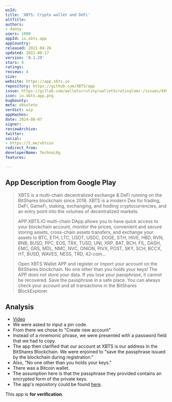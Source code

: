 ```yaml
---
wsId: 
title: 'XBTS: Crypto wallet and DeFi'
altTitle: 
authors:
- danny
users: 1000
appId: io.xbts.app
appCountry: 
released: 2021-04-26
updated: 2022-08-17
version: '0.1.29'
stars: 4
ratings: 
reviews: 4
size: 
website: https://app.xbts.io
repository: https://github.com/XBTS/app
issue: https://gitlab.com/walletscrutiny/walletScrutinyCom/-/issues/499
icon: io.xbts.app.png
bugbounty: 
meta: obsolete
verdict: wip
appHashes: 
date: 2024-08-07
signer: 
reviewArchive: 
twitter: 
social:
- https://t.me/xbtsio
redirect_from: 
developerName: TechnoL0g
features: 

---
```


## App Description from Google Play

> XBTS is a multi-chain decentralized exchange & DeFi running on the BitShares blockchain since 2018. XBTS is a modern Dex for trading, DeFi, GameFi, staking, exchanging, and hodling cryptocurrencies, and an entry point into the volumes of decentralized markets.
>
> APP.XBTS.IO multi-chain DApp allows you to have quick access to your blockchain account, monitor the prices, convenient and secure storing assets, cross-chain assets transfers, and exchange your assets to BTC, ETH, LTC, USDT, USDC, DOGE, STH, HIVE, HBD, RVN, BNB, BUSD, PPC, EOS, TRX, TUSD, UNI, XRP, BAT, BCH, FIL, DASH, EMC, GRS, MDL, NMC, NVC, ONION, PIVX, POST, SKY, SCH, BCCX, HT, BUSD, WAVES, NESS, TRD, 42-coin…
>
> Open XBTS Wallet APP and register or import your account on the BitShares blockchain. No one other than you holds your keys! The APP does not store your data. If you lose your passphrase, it cannot be recovered. Save the passphrase in a safe place. You can always check your account and all transactions in the BitShares BlockExplorer.

## Analysis 

- [Video](https://twitter.com/BitcoinWalletz/status/1698996435776319663)
- We were asked to input a pin code.
- From there we chose to "Create new account"
- Instead of a mnemonic phrase, we were presented with a password field that we had to copy.
- The app then clarified that our account at XBTS is our address in the BitShares Blockchain. We were enjoined to "save the passphrase issued by the blockchain during registration." 
- Also, "No one other than you holds your keys."
- There was a Bitcoin wallet.
- The assumption here is that the passphrase they provided contains an encrypted form of the private keys.
- The app's repository could be found [here](https://github.com/XBTS/app).

This app is **for verification**.